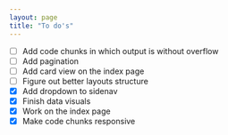 ```yaml
---
layout: page
title: "To do's"
---
```

	
  - [ ] Add code chunks in which output is without overflow
  - [ ] Add pagination
  - [ ] Add card view on the index page
  - [ ] Figure out better layouts structure
  - [x] Add dropdown to sidenav
  - [x] Finish data visuals
  - [x] Work on the index page
  - [x] Make code chunks responsive
